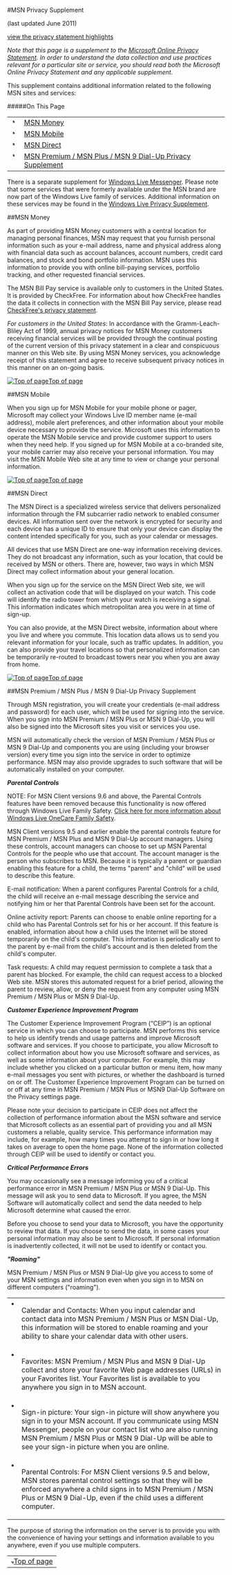 

#MSN Privacy Supplement







(last updated June 2011)

[view the privacy statement highlights](http://privacy.microsoft.com/en-us/default.mspx)



*Note that this page is a supplement to the [Microsoft Online Privacy Statement](http://privacy.microsoft.com/en-us/fullnotice.mspx). In order to understand the data collection and use practices relevant for a particular site or service, you should read both the Microsoft Online Privacy Statement and any applicable supplement.*



This supplement contains additional information related to the following MSN sites and services:


#####On This Page

<table cellpadding="0" cellspacing="0" border="0"><tr valign="top"><td><a href="#ECB"><img width="7" height="9" hspace="4" vspace="2" border="0" src="http://privacy.microsoft.com/library/gallery/templates/MNP2.GenericArticle/../MNP2.Common/images/arrow_px_down.gif" alt="MSN Money"></a></td><td class="onThisPage"><a href="#ECB">MSN Money</a></td></tr><tr valign="top"><td><a href="#EOB"><img width="7" height="9" hspace="4" vspace="2" border="0" src="http://privacy.microsoft.com/library/gallery/templates/MNP2.GenericArticle/../MNP2.Common/images/arrow_px_down.gif" alt="MSN Mobile"></a></td><td class="onThisPage"><a href="#EOB">MSN Mobile</a></td></tr><tr valign="top"><td><a href="#ERB"><img width="7" height="9" hspace="4" vspace="2" border="0" src="http://privacy.microsoft.com/library/gallery/templates/MNP2.GenericArticle/../MNP2.Common/images/arrow_px_down.gif" alt="MSN Direct"></a></td><td class="onThisPage"><a href="#ERB">MSN Direct</a></td></tr><tr valign="top"><td><a href="#EXB"><img width="7" height="9" hspace="4" vspace="2" border="0" src="http://privacy.microsoft.com/library/gallery/templates/MNP2.GenericArticle/../MNP2.Common/images/arrow_px_down.gif" alt="MSN Premium / MSN Plus / MSN 9 Dial-Up Privacy Supplement"></a></td><td class="onThisPage"><a href="#EXB">MSN Premium / MSN Plus / MSN 9 Dial-Up Privacy Supplement</a></td></tr></table>

There is a separate supplement for [Windows Live Messenger](http://go.microsoft.com/fwlink/?LinkId=117926). Please note that some services that were formerly available under the MSN brand are now part of the Windows Live family of services.  Additional information on these services may be found in the [Windows Live Privacy Supplement](http://go.microsoft.com/fwlink/?LinkId=117933).

<a name="ECB"></a>
##MSN Money



As part of providing MSN Money customers with a central location for managing personal finances, MSN may request that you furnish personal information such as your e-mail address, name and physical address along with financial data such as account balances, account numbers, credit card balances, and stock and bond portfolio information. MSN uses this information to provide you with online bill-paying services, portfolio tracking, and other requested financial services.



The MSN Bill Pay service is available only to customers in the United States.  It is provided by CheckFree. For information about how CheckFree handles the data it collects in connection with the MSN Bill Pay service, please read [CheckFree's privacy statement](https://cw411.checkfreeweb.com/cw411/wps?&sp=1299&rq=gf&file=privacy_policy.htmlt).



*For customers in the United States*: In accordance with the Gramm-Leach-Bliley Act of 1999, annual privacy notices for MSN Money customers receiving financial services will be provided through the continual posting of the current version of this privacy statement in a clear and conspicuous manner on this Web site. By using MSN Money services, you acknowledge receipt of this statement and agree to receive subsequent privacy notices in this manner on an on-going basis.



[![Top of page](http://privacy.microsoft.com/library/gallery/templates/MNP2.GenericArticle/../MNP2.Common/images/arrow_px_up.gif)](#top)[Top of page](#top)

<a name="EOB"></a>
##MSN Mobile



When you sign up for MSN Mobile for your mobile phone or pager, Microsoft may collect your Windows Live ID member name (e-mail address), mobile alert preferences, and other information about your mobile device necessary to provide the service. Microsoft uses this information to operate the MSN Mobile service and provide customer support to users when they need help. If you signed up for MSN Mobile at a co-branded site, your mobile carrier may also receive your personal information. You may visit the MSN Mobile Web site at any time to view or change your personal information.



[![Top of page](http://privacy.microsoft.com/library/gallery/templates/MNP2.GenericArticle/../MNP2.Common/images/arrow_px_up.gif)](#top)[Top of page](#top)

<a name="ERB"></a>
##MSN Direct



The MSN Direct is a specialized wireless service that delivers personalized information through the FM subcarrier radio network to enabled consumer devices. All information sent over the network is encrypted for security and each device has a unique ID to ensure that only your device can display the content intended specifically for you, such as your calendar or messages.



All devices that use  MSN Direct are one-way information receiving devices. They do not broadcast any information, such as your location, that could be received by MSN or others. There are, however, two ways in which MSN Direct may collect information about your general location.



When you sign up for the service on the MSN Direct Web site, we will collect an activation code that will be displayed on your watch. This code will identify the radio tower from which your watch is receiving a signal. This information indicates which metropolitan area you were in at time of sign-up.



You can also provide, at the MSN Direct website, information about where you live and where you commute. This location data allows us to send you relevant information for your locale, such as traffic updates. In addition, you can also provide your travel locations so that personalized information can be temporarily re-routed to broadcast towers near you when you are away from home.



[![Top of page](http://privacy.microsoft.com/library/gallery/templates/MNP2.GenericArticle/../MNP2.Common/images/arrow_px_up.gif)](#top)[Top of page](#top)

<a name="EXB"></a>
##MSN Premium / MSN Plus / MSN 9 Dial-Up Privacy Supplement



Through MSN registration, you will create your credentials (e-mail address and password) for each user, which will be used for signing into the service. When you sign into MSN Premium / MSN Plus or MSN 9 Dial-Up, you will also be signed into the Microsoft sites you visit or services you use.



MSN will automatically check the version of MSN Premium / MSN Plus or MSN 9 Dial-Up and components you are using (including your browser version) every time you sign into the service in order to optimize performance.  MSN may also provide upgrades to such software that will be automatically installed on your computer.



***Parental Controls***



NOTE: For MSN Client versions 9.6 and above, the Parental Controls features have been removed because this functionality is now offered through Windows Live Family Safety.  [Click here for more information about Windows Live OneCare Family Safety](https://fss.live.com/Default.aspx).



MSN Client versions 9.5 and earlier enable the parental controls feature for MSN Premium / MSN Plus and MSN 9 Dial-Up account managers.  Using these controls, account managers can choose to set up MSN Parental Controls for the people who use that account.  The account manager is the person who subscribes to MSN. Because it is typically a parent or guardian enabling this feature for a child, the terms "parent" and "child" will be used to describe this feature.



E-mail notification: When a parent configures Parental Controls for a child, the child will receive an e-mail message describing the service and notifying him or her that Parental Controls have been set for the account.



Online activity report: Parents can choose to enable online reporting for a child who has Parental Controls set for his or her account. If this feature is enabled, information about how a child uses the Internet will be stored temporarily on the child's computer. This information is periodically sent to the parent by e-mail from the child's account and is then deleted from the child's computer.



Task requests: A child may request permission to complete a task that a parent has blocked. For example, the child can request access to a blocked Web site. MSN stores this automated request for a brief period, allowing the parent to review, allow, or deny the request from any computer using MSN Premium / MSN Plus or MSN 9 Dial-Up.



***Customer Experience Improvement Program***



The Customer Experience Improvement Program (“CEIP”)  is an optional service in which you can choose to participate. MSN performs this service to help us identify trends and usage patterns and improve Microsoft software and services. If you choose to participate, you allow Microsoft to collect information about how you use Microsoft software and services, as well as some information about your computer. For example, this may include whether you clicked on a particular button or menu item, how many e-mail messages you sent with pictures, or whether the dashboard is turned on or off. The Customer Experience Improvement Program can be turned on or off at any time in MSN Premium / MSN Plus or MSN9 Dial-Up Software on the Privacy settings page.



Please note your decision to participate in CEIP does not affect the collection of performance information about the MSN software and service that Microsoft collects as an essential part of providing you and all MSN customers a reliable, quality service. This performance information may include, for example, how many times you attempt to sign in or how long it takes on average to open the home page.  None of the information collected through CEIP will be used to identify or contact you.



***Critical Performance Errors***



You may occasionally see a message informing you of a critical performance error in MSN Premium / MSN Plus or MSN 9 Dial-Up. This message will ask you to send data to Microsoft. If you agree, the MSN Software will automatically collect and send the data needed to help Microsoft determine what caused the error.



Before you choose to send your data to Microsoft, you have the opportunity to review that data. If you choose to send the data, in some cases your personal information may also be sent to Microsoft. If personal information is inadvertently collected, it will not be used to identify or contact you.



***"Roaming"***



MSN Premium / MSN Plus or MSN 9 Dial-Up give you access to some of your MSN settings and information even when you sign in to MSN on different computers ("roaming").

<table cellspacing="0" cellpadding="0" border="0"><tr><td class="listBullet" valign="top">•</td><td class="listItem"><p>Calendar and Contacts: When you input calendar and contact data into MSN Premium / MSN Plus or MSN Dial-Up, this information will be stored to enable roaming and your ability to share your calendar data with other users. </p></td></tr><tr><td class="listBullet" valign="top">•</td><td class="listItem"><p>Favorites: MSN Premium / MSN Plus and MSN 9 Dial-Up collect and store your favorite Web page addresses (URLs) in your Favorites list. Your Favorites list is available to you anywhere you sign in to MSN account. </p></td></tr><tr><td class="listBullet" valign="top">•</td><td class="listItem"><p>Sign-in picture: Your sign-in picture will show anywhere you sign in to your MSN account. If you communicate using MSN Messenger, people on your contact list who are also running MSN Premium / MSN Plus or MSN 9 Dial-Up will be able to see your sign-in picture when you are online. </p></td></tr><tr><td class="listBullet" valign="top">•</td><td class="listItem"><p>Parental Controls: For MSN Client versions 9.5 and below, MSN stores parental control settings so that they will be enforced anywhere a child signs in to MSN Premium / MSN Plus or MSN 9 Dial-Up, even if the child uses a different computer.</p></td></tr></table>

The purpose of storing the information on the server is to provide you with the convenience of having your settings and information available to you anywhere, even if you use multiple computers.





<table cellpadding="0" cellspacing="0" border="0" width="100%"><tr><td><a href="#top"><img width="7" height="9" border="0" src="http://privacy.microsoft.com/library/gallery/templates/MNP2.GenericArticle/../MNP2.Common/images/arrow_px_up.gif" alt="Top of page"></a><a class="topOfPage" href="#top">Top of page</a></td></tr></table>

